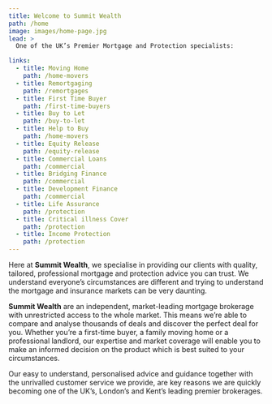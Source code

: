 ```yaml
---
title: Welcome to Summit Wealth
path: /home
image: images/home-page.jpg
lead: >
  One of the UK’s Premier Mortgage and Protection specialists:

links:
  - title: Moving Home
    path: /home-movers
  - title: Remortgaging
    path: /remortgages
  - title: First Time Buyer
    path: /first-time-buyers
  - title: Buy to Let
    path: /buy-to-let
  - title: Help to Buy
    path: /home-movers
  - title: Equity Release
    path: /equity-release
  - title: Commercial Loans
    path: /commercial
  - title: Bridging Finance
    path: /commercial
  - title: Development Finance
    path: /commercial
  - title: Life Assurance
    path: /protection
  - title: Critical illness Cover
    path: /protection
  - title: Income Protection
    path: /protection
---
```


Here at **Summit Wealth**, we specialise in providing our clients with quality,
tailored, professional mortgage and protection advice you can trust. We
understand everyone’s circumstances are different and trying to understand the
mortgage and insurance markets can be very daunting.

**Summit Wealth** are an independent, market-leading mortgage brokerage with
unrestricted access to the whole market. This means we’re able to compare and
analyse thousands of deals and discover the perfect deal for you. Whether you’re
a first-time buyer, a family moving home or a professional landlord, our
expertise and market coverage will enable you to make an informed decision on
the product which is best suited to your circumstances.

Our easy to understand, personalised advice and guidance together with the
unrivalled customer service we provide, are key reasons we are quickly becoming
one of the UK’s, London’s and Kent’s leading premier brokerages.
